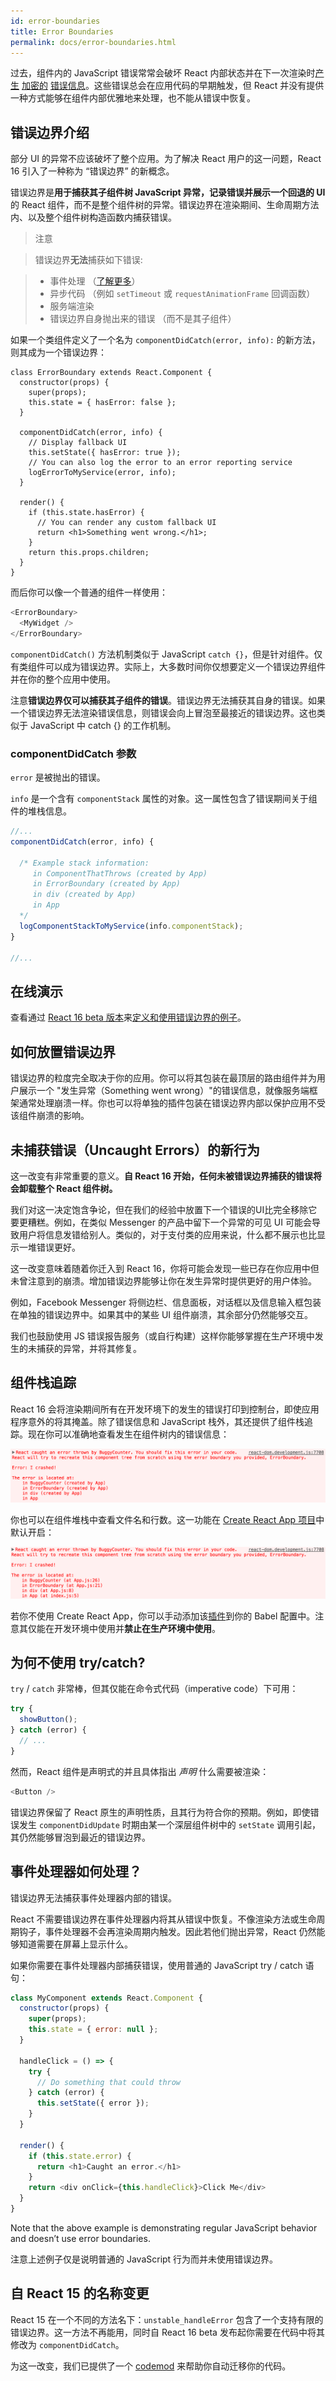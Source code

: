 ```yaml
---
id: error-boundaries
title: Error Boundaries
permalink: docs/error-boundaries.html
---
```


过去，组件内的 JavaScript 错误常常会破坏 React 内部状态并在下一次渲染时[产生](https://github.com/facebook/react/issues/4026) [加密的](https://github.com/facebook/react/issues/6895) [错误信息](https://github.com/facebook/react/issues/8579)。这些错误总会在应用代码的早期触发，但 React 并没有提供一种方式能够在组件内部优雅地来处理，也不能从错误中恢复。


## 错误边界介绍

部分 UI 的异常不应该破坏了整个应用。为了解决 React 用户的这一问题，React 16 引入了一种称为 “错误边界” 的新概念。

错误边界是**用于捕获其子组件树 JavaScript 异常，记录错误并展示一个回退的 UI** 的 React 组件，而不是整个组件树的异常。错误边界在渲染期间、生命周期方法内、以及整个组件树构造函数内捕获错误。

> 注意

> 错误边界**无法**捕获如下错误:

> * 事件处理 （[了解更多](https://reactjs.org/docs/error-boundaries.html#how-about-event-handlers)）
> * 异步代码 （例如 `setTimeout` 或 `requestAnimationFrame` 回调函数）
> * 服务端渲染
> * 错误边界自身抛出来的错误 （而不是其子组件）

如果一个类组件定义了一个名为 `componentDidCatch(error, info):` 的新方法，则其成为一个错误边界：

```js{7-12,15-18}
class ErrorBoundary extends React.Component {
  constructor(props) {
    super(props);
    this.state = { hasError: false };
  }

  componentDidCatch(error, info) {
    // Display fallback UI
    this.setState({ hasError: true });
    // You can also log the error to an error reporting service
    logErrorToMyService(error, info);
  }

  render() {
    if (this.state.hasError) {
      // You can render any custom fallback UI
      return <h1>Something went wrong.</h1>;
    }
    return this.props.children;
  }
}
```

而后你可以像一个普通的组件一样使用：

```js
<ErrorBoundary>
  <MyWidget />
</ErrorBoundary>
```

`componentDidCatch()` 方法机制类似于 JavaScript `catch {}`，但是针对组件。仅有类组件可以成为错误边界。实际上，大多数时间你仅想要定义一个错误边界组件并在你的整个应用中使用。

注意**错误边界仅可以捕获其子组件的错误**。错误边界无法捕获其自身的错误。如果一个错误边界无法渲染错误信息，则错误会向上冒泡至最接近的错误边界。这也类似于 JavaScript 中 catch {} 的工作机制。

### componentDidCatch 参数

`error` 是被抛出的错误。

`info` 是一个含有 `componentStack` 属性的对象。这一属性包含了错误期间关于组件的堆栈信息。

```js
//...
componentDidCatch(error, info) {

  /* Example stack information:
     in ComponentThatThrows (created by App)
     in ErrorBoundary (created by App)
     in div (created by App)
     in App
  */
  logComponentStackToMyService(info.componentStack);
}

//...
```

## 在线演示

查看通过 [React 16 beta 版本](https://github.com/facebook/react/issues/10294)来[定义和使用错误边界的例子](https://codepen.io/gaearon/pen/wqvxGa?editors=0010)。


## 如何放置错误边界

错误边界的粒度完全取决于你的应用。你可以将其包装在最顶层的路由组件并为用户展示一个 "发生异常（Something went wrong）"的错误信息，就像服务端框架通常处理崩溃一样。你也可以将单独的插件包装在错误边界内部以保护应用不受该组件崩溃的影响。

## 未捕获错误（Uncaught Errors）的新行为

这一改变有非常重要的意义。**自 React 16 开始，任何未被错误边界捕获的错误将会卸载整个 React 组件树。**

我们对这一决定饱含争论，但在我们的经验中放置下一个错误的UI比完全移除它要更糟糕。例如，在类似 Messenger 的产品中留下一个异常的可见 UI 可能会导致用户将信息发错给别人。类似的，对于支付类的应用来说，什么都不展示也比显示一堆错误更好。

这一改变意味着随着你迁入到 React 16，你将可能会发现一些已存在你应用中但未曾注意到的崩溃。增加错误边界能够让你在发生异常时提供更好的用户体验。

例如，Facebook Messenger 将侧边栏、信息面板，对话框以及信息输入框包装在单独的错误边界中。如果其中的某些 UI 组件崩溃，其余部分仍然能够交互。

我们也鼓励使用 JS 错误报告服务（或自行构建）这样你能够掌握在生产环境中发生的未捕获的异常，并将其修复。


## 组件栈追踪

React 16 会将渲染期间所有在开发环境下的发生的错误打印到控制台，即使应用程序意外的将其掩盖。除了错误信息和 JavaScript 栈外，其还提供了组件栈追踪。现在你可以准确地查看发生在组件树内的错误信息：

<img src="https://raw.githubusercontent.com/discountry/react/master/content/images/docs/error-boundaries-stack-trace.png" alt="Error caught by Error Boundary component" />

你也可以在组件堆栈中查看文件名和行数。这一功能在 [Create React App 项目](https://github.com/facebookincubator/create-react-app)中默认开启：

<img src="https://raw.githubusercontent.com/discountry/react/master/content/images/docs/error-boundaries-stack-trace-line-numbers.png" alt="Error caught by Error Boundary component with line numbers" />

若你不使用 Create React App，你可以手动添加该[插件](https://www.npmjs.com/package/babel-plugin-transform-react-jsx-source)到你的 Babel 配置中。注意其仅能在开发环境中使用并**禁止在生产环境中使用**。


## 为何不使用 try/catch?

`try` / `catch` 非常棒，但其仅能在命令式代码（imperative code）下可用：

```js
try {
  showButton();
} catch (error) {
  // ...
}
```

然而，React 组件是声明式的并且具体指出 *声明* 什么需要被渲染：

```js
<Button />
```

错误边界保留了 React 原生的声明性质，且其行为符合你的预期。例如，即使错误发生 `componentDidUpdate` 时期由某一个深层组件树中的 `setState` 调用引起，其仍然能够冒泡到最近的错误边界。

## 事件处理器如何处理？

错误边界无法捕获事件处理器内部的错误。

React 不需要错误边界在事件处理器内将其从错误中恢复。不像渲染方法或生命周期钩子，事件处理器不会再渲染周期内触发。因此若他们抛出异常，React 仍然能够知道需要在屏幕上显示什么。

如果你需要在事件处理器内部捕获错误，使用普通的 JavaScript try / catch 语句：

```js
class MyComponent extends React.Component {
  constructor(props) {
    super(props);
    this.state = { error: null };
  }

  handleClick = () => {
    try {
      // Do something that could throw
    } catch (error) {
      this.setState({ error });
    }
  }

  render() {
    if (this.state.error) {
      return <h1>Caught an error.</h1>
    }
    return <div onClick={this.handleClick}>Click Me</div>
  }
}
```

Note that the above example is demonstrating regular JavaScript behavior and doesn’t use error boundaries.

注意上述例子仅是说明普通的 JavaScript 行为而并未使用错误边界。

## 自 React 15 的名称变更

React 15 在一个不同的方法名下：`unstable_handleError` 包含了一个支持有限的错误边界。这一方法不再能用，同时自 React 16 beta 发布起你需要在代码中将其修改为 `componentDidCatch`。

为这一改变，我们已提供了一个 [codemod](https://github.com/reactjs/react-codemod#error-boundaries) 来帮助你自动迁移你的代码。
